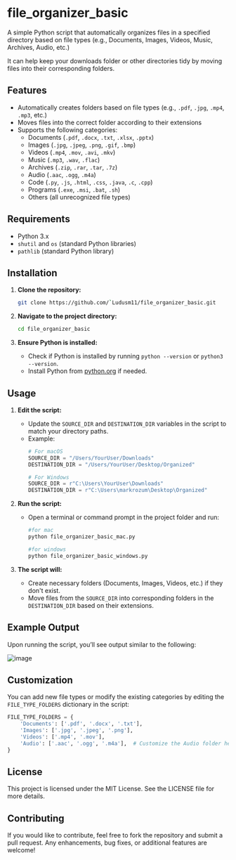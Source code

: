 # file_organizer_basic
A simple Python script that automatically organizes files in a specified directory based on file types (e.g., Documents, Images, Videos, Music, Archives, Audio, etc.)

 It can help keep your downloads folder or other directories tidy by moving files into their corresponding folders.

## Features

- Automatically creates folders based on file types (e.g., `.pdf`, `.jpg`, `.mp4`, `.mp3`, etc.)
- Moves files into the correct folder according to their extensions
- Supports the following categories:
  - Documents (`.pdf`, `.docx`, `.txt`, `.xlsx`, `.pptx`)
  - Images (`.jpg`, `.jpeg`, `.png`, `.gif`, `.bmp`)
  - Videos (`.mp4`, `.mov`, `.avi`, `.mkv`)
  - Music (`.mp3`, `.wav`, `.flac`)
  - Archives (`.zip`, `.rar`, `.tar`, `.7z`)
  - Audio (`.aac`, `.ogg`, `.m4a`)
  - Code (`.py`, `.js`, `.html`, `.css`, `.java`, `.c`, `.cpp`)
  - Programs (`.exe`, `.msi`, `.bat`, `.sh`)
  - Others (all unrecognized file types)

## Requirements

- Python 3.x
- `shutil` and `os` (standard Python libraries)
- `pathlib` (standard Python library)

## Installation

1. **Clone the repository:**
    ```bash
    git clone https://github.com/`Ludusm11/file_organizer_basic.git
    ```
   
2. **Navigate to the project directory:**
    ```bash
    cd file_organizer_basic
    ```

3. **Ensure Python is installed:**
    - Check if Python is installed by running `python --version` or `python3 --version`.
    - Install Python from [python.org](https://www.python.org/downloads/) if needed.

## Usage

1. **Edit the script:**
   - Update the `SOURCE_DIR` and `DESTINATION_DIR` variables in the script to match your directory paths.
   - Example:
     ```python
     # For macOS
     SOURCE_DIR = "/Users/YourUser/Downloads"
     DESTINATION_DIR = "/Users/YourUser/Desktop/Organized"

     # For Windows
     SOURCE_DIR = r"C:\Users\YourUser\Downloads"
     DESTINATION_DIR = r"C:\Users\markrozum\Desktop\Organized"
     ```

2. **Run the script:**
   - Open a terminal or command prompt in the project folder and run:
     ```bash
     #for mac
     python file_organizer_basic_mac.py

     #for windows
     python file_organizer_basic_windows.py
     ```

3. **The script will:**
   - Create necessary folders (Documents, Images, Videos, etc.) if they don't exist.
   - Move files from the `SOURCE_DIR` into corresponding folders in the `DESTINATION_DIR` based on their extensions.

## Example Output

Upon running the script, you’ll see output similar to the following:


![image](https://github.com/user-attachments/assets/357eb3cc-e277-4b5f-8351-671a2d2b9036)



## Customization

You can add new file types or modify the existing categories by editing the `FILE_TYPE_FOLDERS` dictionary in the script:
```python
FILE_TYPE_FOLDERS = {
    'Documents': ['.pdf', '.docx', '.txt'],
    'Images': ['.jpg', '.jpeg', '.png'],
    'Videos': ['.mp4', '.mov'],
    'Audio': ['.aac', '.ogg', '.m4a'],  # Customize the Audio folder here
}
```

## License

This project is licensed under the MIT License. See the LICENSE file for more details.

## Contributing

If you would like to contribute, feel free to fork the repository and submit a pull request. Any enhancements, bug fixes, or additional features are welcome!
